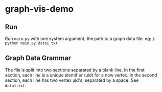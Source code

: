 # graph-vis-demo

## Run

Run `main.py` with one system argument, the path to a graph data file.
eg:
`$ python main.py data1.txt`

## Graph Data Grammar

The file is split into two sections separated by a blank line. In the first section, each line is a unique identifier (uid) for a new vertex. In the second section, each line has two vertex uid's, separated by a space. See `data1.txt`.
